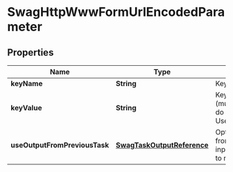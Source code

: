 
# SwagHttpWwwFormUrlEncodedParameter

## Properties
Name | Type | Description | Notes
------------ | ------------- | ------------- | -------------
**keyName** | **String** | Key name of the parameter |  [optional]
**keyValue** | **String** | Key value of the paramer (must be of type text); if set, do not use UseOutputFromPreviousTask |  [optional]
**useOutputFromPreviousTask** | [**SwagTaskOutputReference**](SwagTaskOutputReference.md) | Optional; use the output from a previous task as the input to this parameter.  Set to null (default) to ignore. |  [optional]



